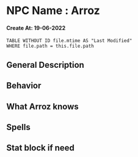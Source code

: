# NPC Name : Arroz
#### Create At: 19-06-2022
```dataview  
TABLE WITHOUT ID file.mtime AS "Last Modified"  
WHERE file.path = this.file.path  
```

## General Description


## Behavior


## What Arroz knows


## Spells



## Stat block if need

